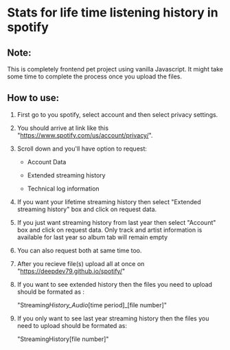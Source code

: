 # Stats for life time listening history in spotify

## Note:

This is completely frontend pet project using vanilla Javascript. It might take some time to complete the process once you upload the files.

## How to use:

1. First go to you spotify, select account and then select privacy settings.

2. You should arrive at link like this "https://www.spotify.com/us/account/privacy/".

3. Scroll down and you'll have option to request:

   - Account Data

   - Extended streaming history

   - Technical log information

4. If you want your lifetime streaming history then select "Extended streaming history" box and click on request data.

5. If you just want streaming history from last year then select "Account" box and click on request data. Only track and artist information is available for last year so album tab will remain empty

6. You can also request both at same time too.

7. After you recieve file(s) upload all at once on "https://deepdev79.github.io/spotify/"

8. If you want to see extended history then the files you need to upload should be formated as :

   "Streaming*History_Audio*[time period]\_[file number]"

9. If you only want to see last year streaming history then the files you need to upload should be formated as:

   "StreamingHistory[file number]"
